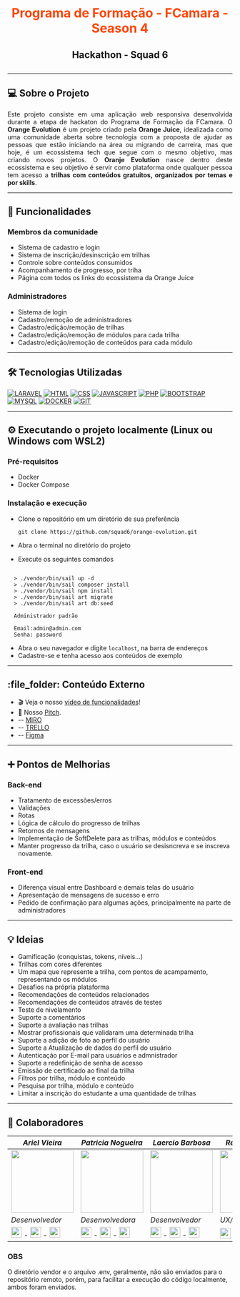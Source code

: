 <div align="center">
 <h1 style="color: #FE4400;">Programa de Formação - FCamara - Season 4</h1>
 <h2>Hackathon - Squad 6<h2>
</div>

---

## 💻 Sobre o Projeto

<p align="justify">Este projeto consiste em uma aplicação web responsiva desenvolvida durante a etapa de hackaton do Programa de Formação da FCamara.
O <strong>Orange Evolution</strong> é um projeto criado pela <strong>Orange Juice</strong>, idealizada como uma comunidade aberta sobre tecnologia com a proposta de ajudar as pessoas que estão iniciando na área ou migrando de carreira, mas que hoje, é um ecossistema tech que segue com o mesmo objetivo, mas criando novos projetos.
O <strong>Oranje Evolution</strong> nasce dentro deste ecossistema e seu objetivo é servir como plataforma onde qualquer pessoa tem acesso a <strong>trilhas com conteúdos gratuitos, organizados por temas e por skills</strong>.</p>

---

## 📌 Funcionalidades

### Membros da comunidade

- Sistema de cadastro e login
- Sistema de inscrição/desinscrição em trilhas
- Controle sobre conteúdos consumidos
- Acompanhamento de progresso, por triha
- Página com todos os links do ecossistema da Orange Juice

### Administradores

- Sistema de login
- Cadastro/remoção de administradores
- Cadastro/edição/remoção de trilhas
- Cadastro/edição/remoção de módulos para cada trilha
- Cadastro/edição/remoção de conteúdos para cada módulo

---

## 🛠️ Tecnologias Utilizadas

[![LARAVEL](https://img.shields.io/badge/Laravel-FF2D20?style=for-the-badge&logo=laravel&logoColor=white)]()
[![HTML](https://img.shields.io/badge/HTML5-E34F26?style=for-the-badge&logo=html5&logoColor=white)]()
[![CSS](https://img.shields.io/badge/CSS3-1572B6?style=for-the-badge&logo=css3&logoColor=white)]()
[![JAVASCRIPT](https://img.shields.io/badge/JavaScript-F7DF1E?style=for-the-badge&logo=javascript&logoColor=black)]()
[![PHP](https://img.shields.io/badge/PHP-777BB4?style=for-the-badge&logo=php&logoColor=white)]()
[![BOOTSTRAP](https://img.shields.io/badge/Bootstrap-563D7C?style=for-the-badge&logo=bootstrap&logoColor=white)]()
[![MYSQL](https://img.shields.io/badge/MySQL-00000F?style=for-the-badge&logo=mysql&logoColor=white)]()
[![DOCKER](https://img.shields.io/badge/Docker-2496ED?style=for-the-badge&logo=docker&logoColor=white)]()
[![GIT](https://img.shields.io/badge/Git-E34F26?style=for-the-badge&logo=git&logoColor=white)]()

---

## ⚙️ Executando o projeto localmente (Linux ou Windows com WSL2)

### Pré-requisitos

- Docker
- Docker Compose

### Instalação e execução

- Clone o repositório em um diretório de sua preferência
         
      git clone https://github.com/squad6/orange-evolution.git

- Abra o terminal no diretório do projeto
- Execute os seguintes comandos
```shell

  > ./vendor/bin/sail up -d
  > ./vendor/bin/sail composer install
  > ./vendor/bin/sail npm install
  > ./vendor/bin/sail art migrate
  > ./vendor/bin/sail art db:seed

  Administrador padrão
  
  Email:admin@admin.com
  Senha: password
```
- Abra o seu navegador e digite `localhost`, na barra de endereços
- Cadastre-se e tenha acesso aos conteúdos de exemplo 

---

<h2 id="conteudoxterno">:file_folder: Conteúdo Externo</h2> 

* :clapper: Veja o nosso [vídeo de funcionalidades](#)! 
* :loudspeaker: Nosso [Pitch](#). <br>
* -- [MIRO](https://miro.com/app/board/uXjVPI1WYt0=/) <br>
* -- [TRELLO](https://trello.com/w/squad6fc22/) <br>
* -- [Figma](https://www.figma.com/file/Yf4djdvVJKDVBej3suAW75/Wireframes?node-id=61%3A6130)

---

## ➕ Pontos de Melhorias

### Back-end

- Tratamento de excessões/erros
- Validações
- Rotas
- Lógica de cálculo do progresso de trilhas
- Retornos de mensagens
- Implementação de SoftDelete para as trilhas, módulos e conteúdos
- Manter progresso da trilha, caso o usuário se desisncreva e se inscreva novamente.

### Front-end

- Diferença visual entre Dashboard e demais telas do usuário
- Apresentação de mensagens de sucesso e erro
- Pedido de confirmação para algumas ações, principalmente na parte de administradores

---

## 💡 Ideias

- Gamificação (conquistas, tokens, níveis...)
- Trilhas com cores diferentes
- Um mapa que represente a trilha, com pontos de acampamento, representando os módulos
- Desafios na própria plataforma
- Recomendações de conteúdos relacionados
- Recomendações de conteúdos através de testes
- Teste de nivelamento
- Suporte a comentários
- Suporte a avaliação nas trilhas
- Mostrar profissionais que validaram uma determinada trilha
- Suporte a adição de foto ao perfil do usuário
- Suporte a Atualização de dados do perfil do usuário
- Autenticação por E-mail para usuários e admnistrador
- Suporte a redefinição de senha de acesso
- Emissão de certificado ao final da trilha
- Filtros por trilha, módulo e conteúdo
- Pesquisa por trilha, módulo e conteúdo
- Limitar a inscrição do estudante a uma quantidade de trilhas

---

## 🚀 Colaboradores

|_Ariel Vieira_|_Patricia Nogueira_|_Laercio Barbosa_|_Rener Rannieri_|
|---|---|---|---|
|<img src="https://media-exp1.licdn.com/dms/image/C4D03AQGZAiVHkN0E6g/profile-displayphoto-shrink_400_400/0/1630194429409?e=1674086400&v=beta&t=CCU52spd8Z6J9y0U3NIHAUt4JSx_gAO6hsaOXTp2aZ0" width="140">|<img src="https://media-exp1.licdn.com/dms/image/C4D03AQF2XqtQ2oRrsg/profile-displayphoto-shrink_400_400/0/1634084839028?e=1674086400&v=beta&t=226sHgKVUZV9HXHeR-umxIYLD1cHOkyaaQ3RHhX9mJ0" width="140">|<img src="https://media-exp1.licdn.com/dms/image/D4E35AQGWsMRWXn4tAw/profile-framedphoto-shrink_400_400/0/1665699693181?e=1668949200&v=beta&t=E5jzKngA2I0T2dubks9Nv6pwI6FQOz3o8S-6fTKBBpU" width="140">|<img src="https://media-exp1.licdn.com/dms/image/C4E03AQHYSRIOjcmREg/profile-displayphoto-shrink_400_400/0/1657148737461?e=1674086400&v=beta&t=HpYH9UC61kgkq0YdSdsSiwnrKGIjwEH8-97-uXr1hpQ" width="140">
|_*Desenvolvedor*_|_*Desenvolvedora*_|_*Desenvolvedor*_|_*UX/UI Designer*_|
|[<img src="https://user-images.githubusercontent.com/88353298/163484213-0db62648-671b-43eb-bdf1-c19b435fe264.svg" width="24"/>](https://github.com/ArielBac) - [<img src="https://cdn.jsdelivr.net/gh/devicons/devicon/icons/linkedin/linkedin-original.svg" width="24"/>](https://www.linkedin.com/in/ariel-vieira-28aa51135) - [<img src="https://user-images.githubusercontent.com/88353298/163483362-a3b1e4fe-5d03-46a9-ad93-4fcc7af98a9f.png" width="24"/>](arielvieira65@gmail.com)|[<img src="https://user-images.githubusercontent.com/88353298/163484213-0db62648-671b-43eb-bdf1-c19b435fe264.svg" width="24"/>](https://github.com/patricianogueira) - [<img src="https://cdn.jsdelivr.net/gh/devicons/devicon/icons/linkedin/linkedin-original.svg" width="24"/>](https://www.linkedin.com/in/patricia-nogueira-441b9a129/) - [<img src="https://user-images.githubusercontent.com/88353298/163483362-a3b1e4fe-5d03-46a9-ad93-4fcc7af98a9f.png" width="24"/>](snogueira.patricia@gmail.com)|[<img src="https://user-images.githubusercontent.com/88353298/163484213-0db62648-671b-43eb-bdf1-c19b435fe264.svg" width="24"/>](https://github.com/LLBarbosa) - [<img src="https://cdn.jsdelivr.net/gh/devicons/devicon/icons/linkedin/linkedin-original.svg" width="24"/>](https://www.linkedin.com/in/llbarbosa/) - [<img src="https://user-images.githubusercontent.com/88353298/163483362-a3b1e4fe-5d03-46a9-ad93-4fcc7af98a9f.png" width="24"/>](llbarbosa72@hotmail.com)|[<img src="https://cdn.jsdelivr.net/gh/devicons/devicon/icons/linkedin/linkedin-original.svg" width="24"/>](https://www.linkedin.com/in/rener-rannieri-548201242/)


### OBS

O diretório vendor e o arquivo .env, geralmente, não são enviados para o repositório remoto, porém, para facilitar a execução do código localmente, ambos foram enviados.

